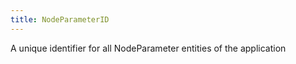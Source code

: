 ```yaml
---
title: NodeParameterID
---
```


A unique identifier for all NodeParameter entities of the application

